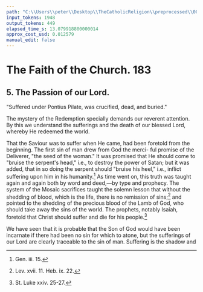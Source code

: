 ```yaml
---
path: "C:\\Users\\peter\\Desktop\\TheCatholicReligion\\preprocessed\\00202.jpg"
input_tokens: 1948
output_tokens: 449
elapsed_time_s: 13.079918800000014
approx_cost_usd: 0.012579
manual_edit: false
---
```

# The Faith of the Church. 183

## 5. The Passion of our Lord.

"Suffered under Pontius Pilate, was
crucified, dead, and buried."

The mystery of the Redemption specially
demands our reverent attention. By this we
understand the sufferings and the death of our
blessed Lord, whereby He redeemed the world.

That the Saviour was to suffer when He
came, had been foretold from the beginning.
The first sin of man drew from God the merci-
ful promise of the Deliverer, "the seed of the
woman." It was promised that He should
come to "bruise the serpent's head," i.e., to
destroy the power of Satan; but it was added,
that in so doing the serpent should "bruise
his heel," i.e., inflict suffering upon him in his
humanity.[^1] As time went on, this truth was
taught again and again both by word and
deed,—by type and prophecy. The system of
the Mosaic sacrifices taught the solemn lesson
that without the shedding of blood, which is the
life, there is no remission of sins;[^2] and pointed
to the shedding of the precious blood of the
Lamb of God, who should take away the sins
of the world. The prophets, notably Isaiah,
foretold that Christ should suffer and die for
his people.[^3]

We have seen that it is probable that the
Son of God would have been incarnate if there
had been no sin for which to atone, but the
sufferings of our Lord are clearly traceable to
the sin of man. Suffering is the shadow and

[^1]: Gen. iii. 15.
[^2]: Lev. xvii. 11. Heb. ix. 22.
[^3]: St. Luke xxiv. 25-27.